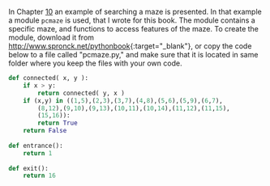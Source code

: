 In Chapter
<a href="#ch:recursion" data-reference-type="ref" data-reference="ch:recursion">10</a>
an example of searching a maze is presented. In that example a module
`pcmaze` is used, that I wrote for this book. The module contains a
specific maze, and functions to access features of the maze. To create
the module, download it from <http://www.spronck.net/pythonbook>{:target="_blank"}, or
copy the code below to a file called "pcmaze.py," and make sure that it
is located in same folder where you keep the files with your own code.

```python
def connected( x, y ):
    if x > y:
        return connected( y, x )
    if (x,y) in ((1,5),(2,3),(3,7),(4,8),(5,6),(5,9),(6,7),
        (8,12),(9,10),(9,13),(10,11),(10,14),(11,12),(11,15),
        (15,16)):
        return True
    return False
    
def entrance():
    return 1
    
def exit():
    return 16
```
